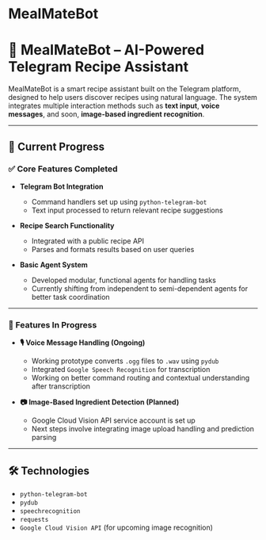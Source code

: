# MealMateBot
# 🤖 MealMateBot – AI-Powered Telegram Recipe Assistant

MealMateBot is a smart recipe assistant built on the Telegram platform, designed to help users discover recipes using natural language. The system integrates multiple interaction methods such as **text input**, **voice messages**, and soon, **image-based ingredient recognition**.

---

## 📌 Current Progress

### ✅ Core Features Completed

- **Telegram Bot Integration**
  - Command handlers set up using `python-telegram-bot`
  - Text input processed to return relevant recipe suggestions

- **Recipe Search Functionality**
  - Integrated with a public recipe API
  - Parses and formats results based on user queries

- **Basic Agent System**
  - Developed modular, functional agents for handling tasks
  - Currently shifting from independent to semi-dependent agents for better task coordination

---

### 🔄 Features In Progress

- **🎙️ Voice Message Handling (Ongoing)**
  - Working prototype converts `.ogg` files to `.wav` using `pydub`
  - Integrated `Google Speech Recognition` for transcription
  - Working on better command routing and contextual understanding after transcription

- **📷 Image-Based Ingredient Detection (Planned)**
  - Google Cloud Vision API service account is set up
  - Next steps involve integrating image upload handling and prediction parsing

---

## 🛠️ Technologies

- `python-telegram-bot`
- `pydub`
- `speechrecognition`
- `requests`
- `Google Cloud Vision API` (for upcoming image recognition)
